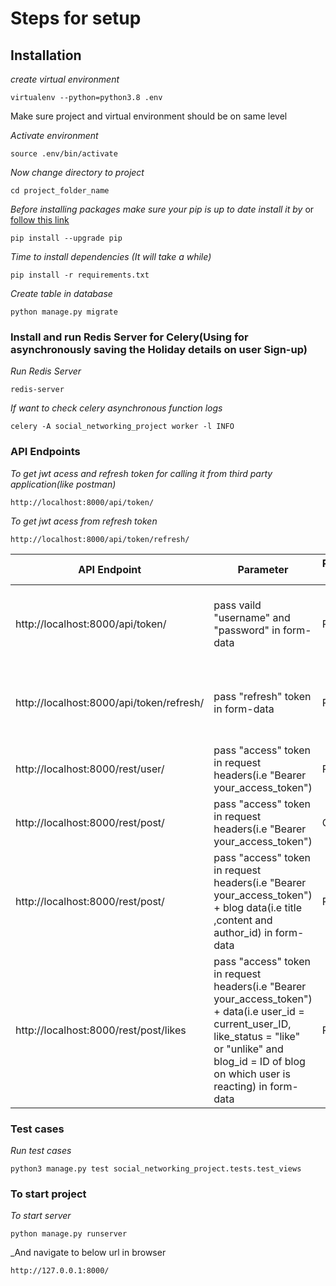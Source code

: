 # Steps for setup

## Installation

_create virtual environment_

```
virtualenv --python=python3.8 .env
```

Make sure project and virtual environment should be on same level

_Activate environment_

```
source .env/bin/activate
```

_Now change directory to project_

```
cd project_folder_name
```
_Before installing packages make sure your pip is up to date install it by_ or [follow this link](https://pip.pypa.io/en/stable/installing/)
```
pip install --upgrade pip
```
_Time to install dependencies (It will take a while)_
```
pip install -r requirements.txt
```

_Create table in database_
```
python manage.py migrate
```

### Install and run Redis Server for Celery(Using for asynchronously saving the Holiday details on user Sign-up)

_Run Redis Server_

```
redis-server
```

_If want to check celery asynchronous function logs_

```
celery -A social_networking_project worker -l INFO
```

### API Endpoints

_To get jwt acess and refresh token for calling it from third party application(like postman)_

```
http://localhost:8000/api/token/
```

_To get jwt acess from refresh token_

```
http://localhost:8000/api/token/refresh/
```

API Endpoint | Parameter | Request Type | Purpose | Output 
------------ | ------------- | ------------- | ------------- | -------------
http://localhost:8000/api/token/ | pass vaild "username" and "password" in form-data | POST | Getting access token | Returns dict of "access" and "refresh token"
http://localhost:8000/api/token/refresh/ | pass "refresh" token in form-data | POST | Getting access token from refresh token if expired | Returns "access" token
http://localhost:8000/rest/user/ | pass "access" token in request headers(i.e "Bearer your_access_token") | POST | user sign-up | Returns created user data
http://localhost:8000/rest/post/ | pass "access" token in request headers(i.e "Bearer your_access_token") | GET | Blogs/Posts list | Returns all the available blogs list
http://localhost:8000/rest/post/ | pass "access" token in request headers(i.e "Bearer your_access_token") + blog data(i.e title ,content and author_id) in form-data | POST | Create new Blog | -
http://localhost:8000/rest/post/likes | pass "access" token in request headers(i.e "Bearer your_access_token") + data(i.e user_id = current_user_ID, like_status = "like" or "unlike" and blog_id = ID of blog on which user is reacting) in form-data | POST | Like/Dislike Blogs | -


### Test cases
_Run test cases_

```
python3 manage.py test social_networking_project.tests.test_views
```

### To start project

_To start server_
```
python manage.py runserver
```
_And navigate to below url in browser
```
http://127.0.0.1:8000/
```

